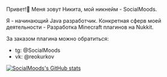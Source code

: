 Привет!👋
Меня зовут Никита, мой никнейм - SocialMoods.

Я - начинающий Java разработчик.
Конкретная сферв моей деятельности - Разработка Minecraft плагинов на Nukkit.

За заказом плагина можно обратиться:
- tg: @SocialMoods
- vk: @reokurkov

[![SocialMoods's GitHub stats](https://github-readme-stats.vercel.app/api?username=SocialMoods&show_icons=true&theme=radical)](https://github.com/anuraghazra/github-readme-stats)

